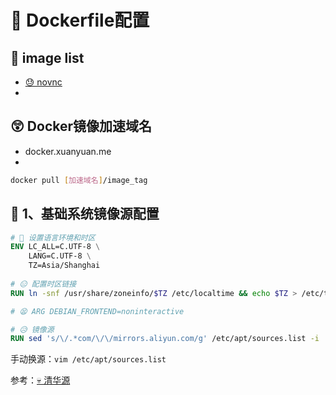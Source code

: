 # 🥹 Dockerfile配置

## 🥲 image list

- [😓 novnc](novnc/README.md)
- 

## 😲 Docker镜像加速域名

- docker.xuanyuan.me
- 

```bash
docker pull [加速域名]/image_tag
```

## 🙊 1、基础系统镜像源配置

```dockerfile
# 🤩 设置语言环境和时区
ENV LC_ALL=C.UTF-8 \
    LANG=C.UTF-8 \
    TZ=Asia/Shanghai
    
# 😑 配置时区链接
RUN ln -snf /usr/share/zoneinfo/$TZ /etc/localtime && echo $TZ > /etc/timezone

# 😫 ARG DEBIAN_FRONTEND=noninteractive

# 😥 镜像源
RUN sed 's/\/.*com/\/\/mirrors.aliyun.com/g' /etc/apt/sources.list -i
```

手动换源：`vim /etc/apt/sources.list`

参考：[💀 清华源](https://mirrors.tuna.tsinghua.edu.cn/help/ubuntu/)
